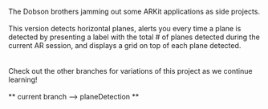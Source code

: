 <BR>
The Dobson brothers jamming out some ARKit applications as side projects.
<BR>
<BR>
This version detects horizontal planes, alerts you every time a plane is detected by presenting a label with the total # of planes detected during the current AR session, and displays a grid on top of each plane detected.
<BR>
<BR>
<BR>
Check out the other branches for variations of this project as we continue learning!
<BR>
<BR>
** current branch --> planeDetection **
